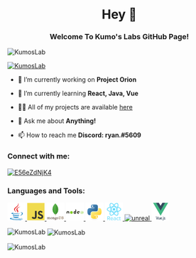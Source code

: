 <h1 align="center">Hey 👋</h1>
<h3 align="center">Welcome To Kumo's Labs GitHub Page!</h3>

<p align="left"> <img src="https://komarev.com/ghpvc/?username=KumosLab&label=Profile%20views&color=0e75b6&style=flat" alt="KumosLab" /> </p>

<p align="left"> <a href="https://github.com/ryo-ma/github-profile-trophy"><img src="https://github-profile-trophy.vercel.app/?username=KumosLab" alt="KumosLab" /></a> </p>

- 🔭 I’m currently working on **Project Orion**

- 🌱 I’m currently learning **React, Java, Vue**

- 👨‍💻 All of my projects are available [here](https://github.com/KumosLab)

- 💬 Ask me about **Anything!**

- 📫 How to reach me **Discord: ryan.#5609**

<h3 align="left">Connect with me:</h3>
<p align="left">
<a href="https://discord.gg/E56eZdNjK4" target="blank"><img align="center" src="https://raw.githubusercontent.com/rahuldkjain/github-profile-readme-generator/master/src/images/icons/Social/discord.svg" alt="E56eZdNjK4" height="30" width="40" /></a>
</p>

<h3 align="left">Languages and Tools:</h3>
<p align="left"> <a href="https://www.java.com" target="_blank"> <img src="https://raw.githubusercontent.com/devicons/devicon/master/icons/java/java-original.svg" alt="java" width="40" height="40"/> </a> <a href="https://developer.mozilla.org/en-US/docs/Web/JavaScript" target="_blank"> <img src="https://raw.githubusercontent.com/devicons/devicon/master/icons/javascript/javascript-original.svg" alt="javascript" width="40" height="40"/> </a> <a href="https://www.mongodb.com/" target="_blank"> <img src="https://raw.githubusercontent.com/devicons/devicon/master/icons/mongodb/mongodb-original-wordmark.svg" alt="mongodb" width="40" height="40"/> </a> <a href="https://nodejs.org" target="_blank"> <img src="https://raw.githubusercontent.com/devicons/devicon/master/icons/nodejs/nodejs-original-wordmark.svg" alt="nodejs" width="40" height="40"/> </a> <a href="https://www.python.org" target="_blank"> <img src="https://raw.githubusercontent.com/devicons/devicon/master/icons/python/python-original.svg" alt="python" width="40" height="40"/> </a> <a href="https://reactjs.org/" target="_blank"> <img src="https://raw.githubusercontent.com/devicons/devicon/master/icons/react/react-original-wordmark.svg" alt="react" width="40" height="40"/> </a> <a href="https://unrealengine.com/" target="_blank"> <img src="https://raw.githubusercontent.com/kenangundogan/fontisto/036b7eca71aab1bef8e6a0518f7329f13ed62f6b/icons/svg/brand/unreal-engine.svg" alt="unreal" width="40" height="40"/> </a> <a href="https://vuejs.org/" target="_blank"> <img src="https://raw.githubusercontent.com/devicons/devicon/master/icons/vuejs/vuejs-original-wordmark.svg" alt="vuejs" width="40" height="40"/> </a> </p>

<p><img align="left" src="https://github-readme-stats.vercel.app/api/top-langs?username=KumosLab&show_icons=true&theme=dark&locale=en&layout=compact" alt="KumosLab" /></p>

<p>&nbsp;<img align="center" src="https://github-readme-stats.vercel.app/api?username=KumosLab&show_icons=true&theme=dark&locale=en" alt="KumosLab" /></p>

<p><img align="center" src="https://github-readme-streak-stats.herokuapp.com/?user=KumosLab&theme=dark" alt="KumosLab" /></p>
